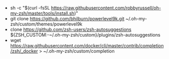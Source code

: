- sh -c "$(curl -fsSL https://raw.githubusercontent.com/robbyrussell/oh-my-zsh/master/tools/install.sh)"
- git clone https://github.com/bhilburn/powerlevel9k.git ~/.oh-my-zsh/custom/themes/powerlevel9k
- clone https://github.com/zsh-users/zsh-autosuggestions ${ZSH_CUSTOM:-~/.oh-my-zsh/custom}/plugins/zsh-autosuggestions
- wget https://raw.githubusercontent.com/docker/cli/master/contrib/completion/zsh/_docker > ~/.oh-my-zsh/custom/completion
